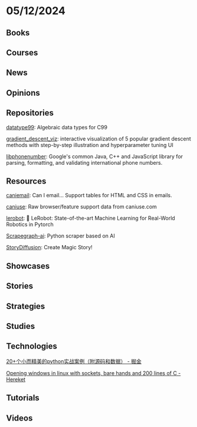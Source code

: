 # 05/12/2024

## Books

## Courses

## News

## Opinions

## Repositories
[datatype99](https://github.com/Hirrolot/datatype99): Algebraic data types for C99

[gradient_descent_viz](https://github.com/lilipads/gradient_descent_viz): interactive visualization of 5 popular gradient descent methods with step-by-step illustration and hyperparameter tuning UI

[libphonenumber](https://github.com/google/libphonenumber): Google's common Java, C++ and JavaScript library for parsing, formatting, and validating international phone numbers.

## Resources
[caniemail](https://github.com/HTeuMeuLeu/caniemail): Can I email… Support tables for HTML and CSS in emails.

[caniuse](https://github.com/fyrd/caniuse): Raw browser/feature support data from caniuse.com

[lerobot](https://github.com/huggingface/lerobot): 🤗 LeRobot: State-of-the-art Machine Learning for Real-World Robotics in Pytorch

[Scrapegraph-ai](https://github.com/VinciGit00/Scrapegraph-ai): Python scraper based on AI

[StoryDiffusion](https://github.com/HVision-NKU/StoryDiffusion): Create Magic Story!

## Showcases

## Stories

## Strategies

## Studies

## Technologies
[20+个小而精美的python实战案例（附源码和数据） - 掘金](https://juejin.cn/post/7250875810792783932)

[Opening windows in linux with sockets, bare hands and 200 lines of C - Hereket](https://hereket.com/posts/from-scratch-x11-windowing/)

## Tutorials

## Videos
